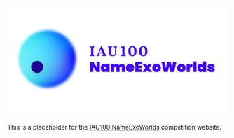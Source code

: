 ![IAU100 NameExoWorlds Logo](images/NameExoWorlds_logo_RGB.jpg)

This is a placeholder for the [IAU100 NameExoWorlds](https://www.iau-100.org/name-exoworlds) competition website.

